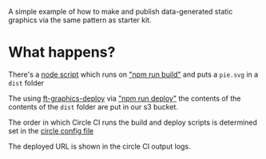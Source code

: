 A simple example of how to make and publish data-generated static graphics via the same pattern as starter kit.

# What happens?

There's a [node script](https://github.com/ft-interactive/example-static-graphic-maker/blob/master/index.js) which runs on ["npm run build"](https://github.com/ft-interactive/example-static-graphic-maker/blob/master/package.json#L8) and puts a `pie.svg` in a `dist` folder

The using [ft-graphics-deploy](https://www.npmjs.com/package/ft-graphics-deploy) via ["npm run deploy"](https://github.com/ft-interactive/example-static-graphic-maker/blob/master/package.json#L10) the contents of the contents of the `dist` folder are put in our s3 bucket.

The order in which Circle CI runs the build and deploy scripts is determined set in the [circle config file](https://github.com/ft-interactive/example-static-graphic-maker/blob/master/.circleci/config.yml)

The deployed URL is shown in the circle CI output logs.
